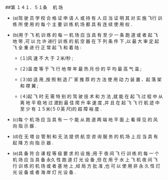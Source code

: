 ##第 １４１．５１条 　机 场 

- (a)驾 驶 员 学 校 合 格 证 申 请 人 或 持 有 人 应 当 证 明 其 对 实 施 飞行 训 练 所 使 用 的 每 个 主 要 训 练 机 场 都 具 有 连 续 使 用 权 .

- (b)用 于 飞 机 训 练 的 每 一 机 场 应 当 具 有 至 少 一 条 跑 道 或 者 起 飞 地 带 ,可 以 允 许 进行 训 练 的 航 空 器 在 下 列 条 件 下 ,以 最 大 审 定 起 飞 全 重 进 行 正 常 起 飞 和 着 陆 :

  + (１)风 速 不 大 于 ２米/秒 ; 

  + (２)温 度 等 于 飞 行 地 带 年 最 热 月 份 的 平 均 最 高 气 温 ; 

  + (３)如 适 用 ,按 照 制 造 厂 家 推 荐 的 方 法 使 用 动 力 装 置 、起 落 架和 襟 翼 ; 

  + (４)起 飞 时 无 需 特 别 的 驾 驶 技 术 和 方 法 ,就 能 在 起 飞 过 程 中 从离 地 平 稳 地 过 渡到 最 佳 爬 升 率 速 度 ,并 且 在 起 飞 飞 行 航 迹 中 至 少 有 １５米(５０英 尺)的 超 障 裕 度 .

- (c)每 个 机 场 应 当 具 有 一 个 能 从 跑 道 两 端 地 平 面 上 看 得 见 的 风 向 指 示 器 .

- (d)在 无 塔 台 管 制 和 无 法 提 供 航 空 咨 询 服 务 的 机 场 上 应 当 具 有 起 降 方 向 指 示 器 .

- (e)具 备 符 合 课 程 等 级 要 求 的 设 施 ;用 于 夜 间 飞 行 训 练 的 每 一 个 机 场 应 当 具 备 永久 性 跑 道 灯 光 设 备 ,但 在 用 于 水 上 飞 机 夜 间 飞 行 训 练 的 机 场 或 者 基 地 上 ,经 局 方 批 准 ,也 可 以 使 用 非 永 久 性 灯 光 设 备 或 者 海 岸 灯 光 设 备 .